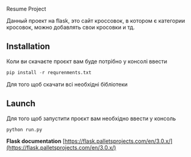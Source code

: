 Resume Project

Данный проект на flask, это сайт кроссовок, в котором є категории кросовок, можно добавлять свои кросовки и тд.

## Installation

Коли ви скачаєте проєкт вам буде потрібно у консолі ввести

```python
pip install -r requrenments.txt
```
Для того щоб скачати всі необхідні бібліотеки




## Launch
Для того щоб запустити проєкт вам необхідно ввести у консоль

```python
python run.py
```

**Flask documentation** [https://flask.palletsprojects.com/en/3.0.x/](https://flask.palletsprojects.com/en/3.0.x/)
